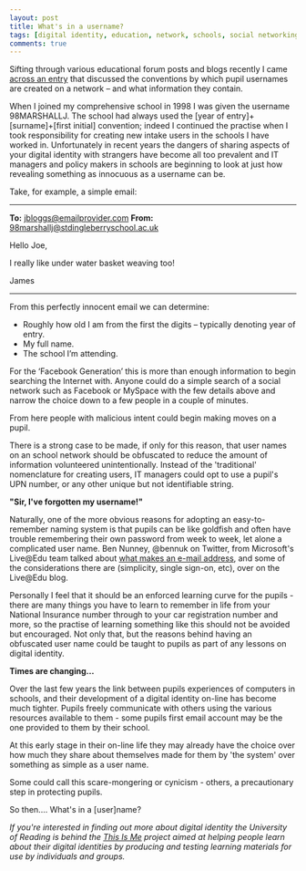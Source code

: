 ```yaml
---
layout: post
title: What's in a username?
tags: [digital identity, education, network, schools, social networking, username]
comments: true
---
```


Sifting through various educational forum posts and blogs recently I came <a href="http://www.edugeek.net/forums/blogs/grumbledook/230-usernames-should-they-identify-pupil.html">across an entry</a> that discussed the conventions by which pupil usernames are created on a network – and what information they contain.

When I joined my comprehensive school in 1998 I was given the username 98MARSHALLJ. The school had always used the [year of entry]+[surname]+[first initial] convention; indeed I continued the practise when I took responsibility for creating new intake users in the schools I have worked in. Unfortunately in recent years the dangers of sharing aspects of your digital identity with strangers have become all too prevalent and IT managers and policy makers in schools are beginning to look at just how revealing something as innocuous as a username can be.

Take, for example, a simple email:

<hr>

<strong>To:</strong> jbloggs@emailprovider.com
<strong>From:</strong> 98marshallj@stdingleberryschool.ac.uk

Hello Joe,

I really like under water basket weaving too!

James

<hr>

From this perfectly innocent email we can determine:
<ul>
 	<li>Roughly how old I am from the first the digits – typically denoting year of entry.</li>
 	<li>My full name.</li>
 	<li>The school I’m attending.</li>
</ul>
For the ‘Facebook Generation’ this is more than enough information to begin searching the Internet with. Anyone could do a simple search of a social network such as Facebook or MySpace with the few details above and narrow the choice down to a few people in a couple of minutes.

From here people with malicious intent could begin making moves on a pupil.

There is a strong case to be made, if only for this reason, that user names on an school network should be obfuscated to reduce the amount of information volunteered unintentionally. Instead of the 'traditional' nomenclature for creating users, IT managers could opt to use a pupil's UPN number, or any other unique but not identifiable string.

<strong>"Sir, I've forgotten my username!"</strong>

Naturally, one of the more obvious reasons for adopting an easy-to-remember naming system is that pupils can be like goldfish and often have trouble remembering their own password from week to week, let alone a complicated user name. Ben Nunney, @bennuk on Twitter, from Microsoft's Live@Edu team talked about <a href="https://blogs.msdn.microsoft.com/ukeducloud/2009/08/05/what-makes-an-email-address/">what makes an e-mail address</a>, and some of the considerations there are (simplicity, single sign-on, etc), over on the Live@Edu blog.

Personally I feel that it should be an enforced learning curve for the pupils - there are many things you have to learn to remember in life from your National Insurance number through to your car registration number and more, so the practise of learning something like this should not be avoided but encouraged. Not only that, but the reasons behind having an obfuscated user name could be taught to pupils as part of any lessons on digital identity.

<strong>Times are changing...</strong>

Over the last few years the link between pupils experiences of computers in schools, and their development of a digital identity on-line has become much tighter. Pupils freely communicate with others using the various resources available to them - some pupils first email account may be the one provided to them by their school.

At this early stage in their on-line life they may already have the choice over how much they share about themselves made for them by 'the system' over something as simple as a user name.

Some could call this scare-mongering or cynicism - others, a precautionary step in protecting pupils.

So then.... What's in a [user]name?

<em>If you're interested in finding out more about digital identity the University of Reading is behind the </em><a title="This Is Me" href="http://thisisme.reading.ac.uk/" target="_self"><em>This Is Me</em></a><em> project aimed at helping people learn about their digital identities by producing and testing learning materials for use by individuals and groups.</em>